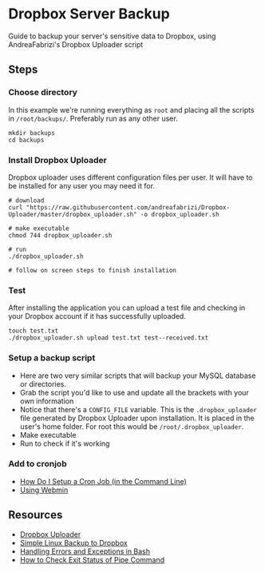 # Dropbox Server Backup

Guide to backup your server's sensitive data to Dropbox, using AndreaFabrizi's Dropbox Uploader script

## Steps

### Choose directory

In this example we're running everything as `root` and placing all the scripts in `/root/backups/`. Preferably run as any other user.

    mkdir backups
    cd backups

### Install Dropbox Uploader
Dropbox uploader uses different configuration files per user. It will have to be installed for any user you may need it for.

    # download
    curl "https://raw.githubusercontent.com/andreafabrizi/Dropbox-Uploader/master/dropbox_uploader.sh" -o dropbox_uploader.sh

    # make executable
    chmod 744 dropbox_uploader.sh

    # run
    ./dropbox_uploader.sh

    # follow on screen steps to finish installation

### Test
After installing the application you can upload a test file and checking in your Dropbox account if it has successfully uploaded.

    touch test.txt
    ./dropbox_uploader.sh upload test.txt test--received.txt

### Setup a backup script
- Here are two very similar scripts that will backup your MySQL database or directories.
- Grab the script you'd like to use and update all the brackets with your own information
- Notice that there's a `CONFIG_FILE` variable. This is the `.dropbox_uploader` file generated by Dropbox Uploader upon installation. It is placed in the user's home folder. For root this would be `/root/.dropbox_uploader`.
- Make executable
- Run to check if it's working

### Add to cronjob
- [How Do I Setup a Cron Job (in the Command Line)](http://askubuntu.com/questions/2368/how-do-i-set-up-a-cron-job)
- [Using Webmin](http://www.htpcbeginner.com/create-cron-job-with-webmin/)

## Resources
- [Dropbox Uploader](http://github.com/andreafabrizi/Dropbox-Uploader)
- [Simple Linux Backup to Dropbox](http://www.howopensource.com/2014/09/simple-linux-backup-to-dropbox/)
- [Handling Errors and Exceptions in Bash](http://linuxcommand.org/wss0150.php)
- [How to Check Exit Status of Pipe Command](http://scratching.psybermonkey.net/2011/01/bash-how-to-check-exit-status-of-pipe.html)
